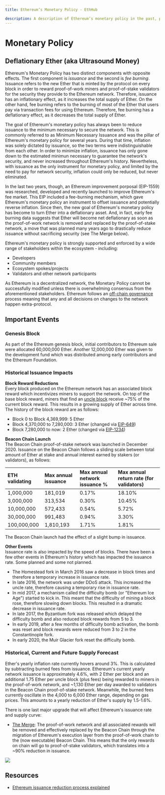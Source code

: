```yaml
---
title: Ethereum’s Monetary Policy - EthHub

description: A description of Ethereum’s monetary policy in the past, present and future.
---
```


# Monetary Policy

## Deflationary Ether (aka Ultrasound Money)

Ethereum's Monetary Policy has two distinct components with opposite effects. The first component is *issuance* and the second is *fee burning*. Issuance refers to the new Ether that is minted by the protocol on every block in order to reward proof-of-work miners and proof-of-stake validators for the security they provide to the Ethereum network. Therefore, issuance has an inflationary effect, as it increases the total supply of Ether. On the other hand, fee burning refers to the burning of most of the Ether that users pay via transaction fees for using Ethereum. Therefore, fee burning has a deflationary effect, as it decreases the total supply of Ether.

The goal of Ethereum's monetary policy has always been to reduce issuance to the minimum necessary to secure the network. This is commonly referred to as Minimum Necessary Issuance and was the pillar of Ethereum's monetary policy for several years. During that time, inflation was solely dictated by issuance, so the two terms were indistinguishable from each other. In order to minimize inflation, issuance has only gone down to the estimated minimun necessary to guarantee the network's security, and never increased throughout Ethereum's history. Nevertheless, with issuance as the only instrument for monetary policy, and limited by the need to pay for network security, inflation could only be reduced, but never eliminated.

In the last two years, though, an Ethereum improvement porposal (EIP-1559) was researched, developed and recently launched to improve Ethereum's fee market. This EIP included a fee-burning mechanism, which gave Ethereum's monetary policy an instrument to offset issuance and potentially reverse inflation. Since then, the new goal of Ethereum's monetary policy has become to turn Ether into a deflationary asset. And, in fact, early fee burning data suggests that Ether will become net deflationary as soon as the proof-of-work network is removed and replaced by the proof-of-stake network, a move that was planned many years ago to drastically reduce issuance without sacrificing security (see The Merge below).

Ethereum's monetary policy is strongly supported and enforced by a wide range of stakeholders within the ecosystem - including:

* Developers
* Community members
* Ecosystem spokes/projects
* Validators and other network participants

As Ethereum is a decentralized network, the Monetary Policy cannot be successfully modified unless there is overwhelming consensus from the aforementioned stakeholders. Ethereum follows an [off-chain governance](governance.md) process meaning that any and all decisions on changes to the network happen extra-protocol.

## Important Events

### Genesis Block

As part of the Ethereum genesis block, initial contributors to Ethereum sale were allocated 60,000,000 Ether. Another 12,000,000 Ether was given to the development fund which was distributed among early contributors and the Ethereum Foundation.

### Historical Issuance Impacts

**Block Reward Reductions**  
Every block produced on the Ethereum network has an associated block reward which incentivizes miners to support the network. On top of the base block reward, miners that find an [uncle block](../using-ethereum/mining.md) receive ~75% of the current block reward. This results in a growing supply of Ether across time. The history of the block reward are as follows:

* Block 0 to Block 4,369,999: 5 Ether
* Block 4,370,000 to 7,280,000: 3 Ether \(changed via [EIP-649](https://github.com/ethereum/EIPs/blob/master/EIPS/eip-649.md)\)
* Block 7,280,000 to now: 2 Ether \(changed via [EIP-1234](https://github.com/ethereum/EIPs/blob/master/EIPS/eip-1234.md)\)

**Beacon Chain Launch**  
The Beacon Chain proof-of-stake network was launched in December 2020. Issuance on the Beacon Chain follows a sliding scale between total amount of Ether at stake and annual interest earned by stakers (or validators), as follows:

| ETH validating | Max annual issuance | Max annual network issuance % | Max annual return rate  (for validators) |
| :--- | :--- | :--- | :--- |
| 1,000,000 | 181,019 | 0.17% | 18.10% |
| 3,000,000 | 313,534 | 0.30% | 10.45% |
| 10,000,000 | 572,433 | 0.54% | 5.72% |
| 30,000,000 | 991,483 | 0.94% | 3.30% |
| 100,000,000 | 1,810,193 | 1.71% | 1.81% |

The Beacon Chain launch had the effect of a slight bump in issuance.

**Other Events**  
Issuance rate is also impacted by the speed of blocks. There have been a few other events in Ethereum's history which has impacted the issuance rate. Some planned and some not planned.

* The Homestead fork in March 2016 saw a decrease in block times and therefore a temporary increase in issuance rate.
* In late 2016, the network was under DDoS attack. This increased the uncle rate, therefore causing a temporary rise in issuance rate.
* In mid 2017, a mechanism called the difficulty bomb \(or "Ethereum Ice Age"\) started to kick in. This meant that the difficulty of mining a block rose, therefore slowing down blocks. This resulted in a dramatic decrease in issuance rate.
* In late 2017, the Byzantium fork was released which delayed the difficulty bomb and also reduced block rewards from 5 to 3.
* In early 2019, after a few months of difficulty bomb activation, the bomb was reset and block rewards were reduced from 3 to 2 in the Constantinople fork.
* In early 2020, the Muir Glacier fork reset the difficulty bomb.

### Historical, Current and Future Supply Forecast

Ether's yearly inflation rate currently hovers around 3%. This is calculated by subtracting burned fees from issuance. Ethereum's current yearly network issuance is approximately 4.6%, with 2 Ether per block and an additional 1.75 Ether per uncle block (plus fees) being rewarded to miners in the proof-of-work network, and ~1,130 Ether per day awarded to validators in the Beacon Chain proof-of-stake network. Meanwhile, the burned fees currently oscillate in the 4,000 to 6,000 Ether range, depending on gas prices. This amounts to a yearly reduction of Ether's supply by 1.5-1.6%.

There is one last major upgrade that will affect Ethereum's issuance rate and supply curve:

* [The Merge](https://github.com/ethereum/EIPs/pull/3675): The proof-of-work network and all associated rewards will be removed and effectively replaced by the Beacon Chain through the migration of Ethereum's execution layer from the proof-of-work chain to the (now executable) Beacon Chain. This means that the only rewards on chain will go to proof-of-stake validators, which translates into a ~90% reduction in issuance.

![](/assets/images/issuance_graph.png)

## Resources
* [Ethereum issuance reduction process explained](https://twitter.com/sassal0x/status/1086023932514189312)
